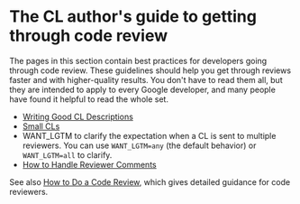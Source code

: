 # The CL author's guide to getting through code review

The pages in this section contain best practices for developers going through
code review. These guidelines should help you get through reviews faster and
with higher-quality results. You don't have to read them all, but they are
intended to apply to every Google developer, and many people have found it
helpful to read the whole set.

-   [Writing Good CL Descriptions](cl-descriptions.md)
-   [Small CLs](small-cls.md)
-   WANT_LGTM to clarify the expectation when a CL is sent to multiple
    reviewers. You can use `WANT_LGTM=any` (the default behavior) or
    `WANT_LGTM=all` to clarify.
-   [How to Handle Reviewer Comments](handling-comments.md)

See also [How to Do a Code Review](../reviewer/), which gives detailed guidance
for code reviewers.
